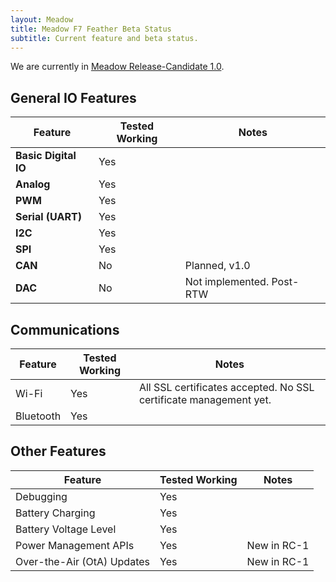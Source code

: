 ```yaml
---
layout: Meadow
title: Meadow F7 Feather Beta Status
subtitle: Current feature and beta status.
---
```


We are currently in [Meadow Release-Candidate 1.0](/Meadow/Release_Notes/Release-Candidates/).

## General IO Features

| Feature              | Tested Working      | Notes                             |
|----------------------|---------------------|-----------------------------------|
| **Basic Digital IO** | Yes | |
| **Analog**           | Yes | |
| **PWM**              | Yes | |
| **Serial (UART)**    | Yes | |
| **I2C**              | Yes | |
| **SPI**              | Yes | |
| **CAN**              | No | Planned, v1.0 |
| **DAC**              | No | Not implemented. Post-RTW |

## Communications

| Feature          | Tested Working      | Notes                             |
|------------------|---------------------|-----------------------------------|
| Wi-Fi | Yes | All SSL certificates accepted. No SSL certificate management yet. |
| Bluetooth | Yes |  |

## Other Features

| Feature          | Tested Working      | Notes                             |
|------------------|---------------------|-----------------------------------|
| Debugging        | Yes                 |                |
| Battery Charging | Yes | |
| Battery Voltage Level | Yes | |
| Power Management APIs | Yes | New in RC-1 |
| Over-the-Air (OtA) Updates | Yes | New in RC-1 |

